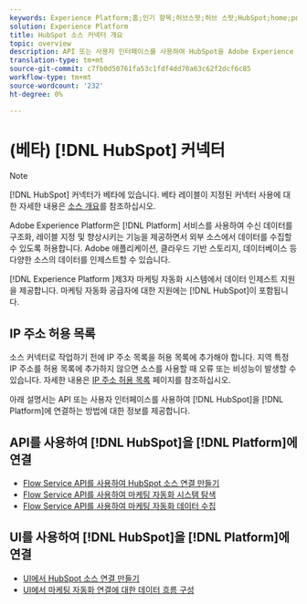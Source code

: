 ```yaml
---
keywords: Experience Platform;홈;인기 항목;허브스팟;허브 스팟;HubSpot;home;popular topics;hubspot;Hubspot;HubSpot
solution: Experience Platform
title: HubSpot 소스 커넥터 개요
topic: overview
description: API 또는 사용자 인터페이스를 사용하여 HubSpot을 Adobe Experience Platform에 연결하는 방법을 알아봅니다.
translation-type: tm+mt
source-git-commit: c7fb0d50761fa53c1fdf4dd70a63c62f2dcf6c85
workflow-type: tm+mt
source-wordcount: '232'
ht-degree: 0%

---
```



# (베타) [!DNL HubSpot] 커넥터

>[!NOTE]
>
>[!DNL HubSpot] 커넥터가 베타에 있습니다. 베타 레이블이 지정된 커넥터 사용에 대한 자세한 내용은 [소스 개요](../../home.md#terms-and-conditions)를 참조하십시오.

Adobe Experience Platform은 [!DNL Platform] 서비스를 사용하여 수신 데이터를 구조화, 레이블 지정 및 향상시키는 기능을 제공하면서 외부 소스에서 데이터를 수집할 수 있도록 허용합니다. Adobe 애플리케이션, 클라우드 기반 스토리지, 데이터베이스 등 다양한 소스의 데이터를 인제스트할 수 있습니다.

[!DNL Experience Platform ]제3자 마케팅 자동화 시스템에서 데이터 인제스트 지원을 제공합니다. 마케팅 자동화 공급자에 대한 지원에는 [!DNL HubSpot]이 포함됩니다.

## IP 주소 허용 목록

소스 커넥터로 작업하기 전에 IP 주소 목록을 허용 목록에 추가해야 합니다. 지역 특정 IP 주소를 허용 목록에 추가하지 않으면 소스를 사용할 때 오류 또는 비성능이 발생할 수 있습니다. 자세한 내용은 [IP 주소 허용 목록](../../ip-address-allow-list.md) 페이지를 참조하십시오.

아래 설명서는 API 또는 사용자 인터페이스를 사용하여 [!DNL HubSpot]을 [!DNL Platform]에 연결하는 방법에 대한 정보를 제공합니다.

## API를 사용하여 [!DNL HubSpot]을 [!DNL Platform]에 연결

- [Flow Service API를 사용하여 HubSpot 소스 연결 만들기](../../tutorials/api/create/marketing-automation/hubspot.md)
- [Flow Service API를 사용하여 마케팅 자동화 시스템 탐색](../../tutorials/api/explore/marketing-automation.md)
- [Flow Service API를 사용하여 마케팅 자동화 데이터 수집](../../tutorials/api/collect/marketing-automation.md)

## UI를 사용하여 [!DNL HubSpot]을 [!DNL Platform]에 연결

- [UI에서 HubSpot 소스 연결 만들기](../../tutorials/ui/create/marketing-automation/hubspot.md)
- [UI에서 마케팅 자동화 연결에 대한 데이터 흐름 구성](../../tutorials/ui/dataflow/marketing-automation.md)